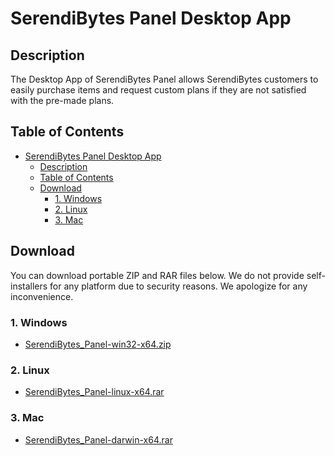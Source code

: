 # SerendiBytes Panel Desktop App



## Description

The Desktop App of SerendiBytes Panel allows SerendiBytes customers to easily purchase items and request custom plans if they are not satisfied with the pre-made plans.

## Table of Contents

- [SerendiBytes Panel Desktop App](#serendibytes-panel-desktop-app)
  - [Description](#description)
  - [Table of Contents](#table-of-contents)
  - [Download](#download)
    - [1. Windows](#1-windows)
    - [2. Linux](#2-linux)
    - [3. Mac](#3-mac)

## Download

You can download portable ZIP and RAR files below. We do not provide self-installers for any platform due to security reasons. We apologize for any inconvenience.

### 1. Windows
- [SerendiBytes_Panel-win32-x64.zip](https://github.com/NEJANX/SerendiBytes-Panel-Desktop-App/releases/download/v1.0.0/SerendiBytes_Panel-win32-x64.zip)

### 2. Linux
- [SerendiBytes_Panel-linux-x64.rar](https://github.com/NEJANX/SerendiBytes-Panel-Desktop-App/releases/download/v1.0.0/SerendiBytes_Panel-linux-x64.rar)

### 3. Mac
- [SerendiBytes_Panel-darwin-x64.rar](https://github.com/NEJANX/SerendiBytes-Panel-Desktop-App/releases/download/v1.0.0/SerendiBytes_Panel-darwin-x64.rar)
